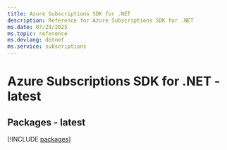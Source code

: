```yaml
---
title: Azure Subscriptions SDK for .NET
description: Reference for Azure Subscriptions SDK for .NET
ms.date: 07/29/2025
ms.topic: reference
ms.devlang: dotnet
ms.service: subscriptions
---
```

# Azure Subscriptions SDK for .NET - latest
## Packages - latest
[!INCLUDE [packages](subscriptions-index.md)]
